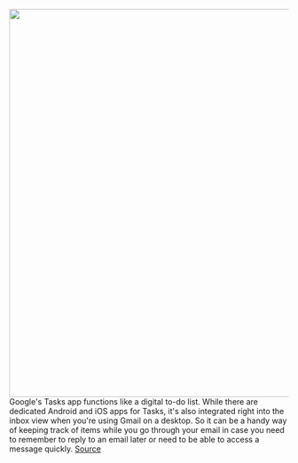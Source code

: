 <img src='https://cdn.vox-cdn.com/thumbor/I5IFMVFtoa9qbgrPy8S_9jTIxw8=/0x0:1000x555/1200x800/filters:focal(420x198:580x358)/cdn.vox-cdn.com/uploads/chorus_image/image/67028219/Gsuite_x_gmail.max_1000x1000.5.png' width='700px' /><br/>
Google's Tasks app functions like a digital to-do list. While there are dedicated Android and iOS apps for Tasks, it's also integrated right into the inbox view when you're using Gmail on a desktop. So it can be a handy way of keeping track of items while you go through your email in case you need to remember to reply to an email later or need to be able to access a message quickly.
<a href='https://www.theverge.com/21316349/google-tasks-gmail-to-do-list-reminders'> Source <a/>